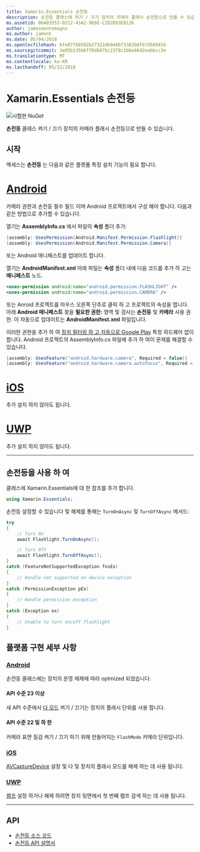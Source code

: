 ```yaml
---
title: Xamarin.Essentials 손전등
description: 손전등 클래스에 켜기 / 끄기 장치의 카메라 플래시 손전등으로 만들 수 있습니다.
ms.assetid: 06A03553-D212-43A2-9E6E-C2D2D93EB136
author: jamesmontemagno
ms.author: jamont
ms.date: 05/04/2018
ms.openlocfilehash: 0fe07f60502b27322db9486f3382b8f67d50945b
ms.sourcegitcommit: 3e05b135b6ff0d607bc2378c1b6e66d2eebbcc3e
ms.translationtype: MT
ms.contentlocale: ko-KR
ms.lasthandoff: 05/12/2018
---
```

# <a name="xamarinessentials-flashlight"></a>Xamarin.Essentials 손전등

![시험판 NuGet](~/media/shared/pre-release.png)

**손전등** 클래스 켜기 / 끄기 장치의 카메라 플래시 손전등으로 만들 수 있습니다.

## <a name="getting-started"></a>시작

액세스는 **손전등** 는 다음과 같은 플랫폼 특정 설치 기능이 필요 합니다.

# <a name="androidtabandroid"></a>[Android](#tab/android)

카메라 권한과 손전등 필수 필드 이며 Android 프로젝트에서 구성 해야 합니다. 다음과 같은 방법으로 추가할 수 있습니다.

열기는 **AssemblyInfo.cs** 에서 파일의 **속성** 폴더 추가:

```csharp
[assembly: UsesPermission(Android.Manifest.Permission.Flashlight)]
[assembly: UsesPermission(Android.Manifest.Permission.Camera)]
```

또는 Android 매니페스트를 업데이트 합니다.

열기는 **AndroidManifest.xml** 아래 파일는 **속성** 폴더 내에 다음 코드를 추가 하 고는 **매니페스트** 노드.

```xml
<uses-permission android:name="android.permission.FLASHLIGHT" />
<uses-permission android:name="android.permission.CAMERA" />
```

또는 Anroid 프로젝트를 마우스 오른쪽 단추로 클릭 하 고 프로젝트의 속성을 엽니다. 아래 **Android 매니페스트** 찾을 **필요한 권한:** 영역 및 검사는 **손전등** 및 **카메라** 사용 권한. 이 자동으로 업데이트는 **AndroidManifest.xml** 파일입니다.

이러한 권한을 추가 하 여 [장치 필터링 하 고 자동으로 Google Play](http://developer.android.com/guide/topics/manifest/uses-feature-element.html#permissions-features) 특정 하드웨어 없이 합니다. Android 프로젝트의 AssemblyInfo.cs 파일에 추가 하 여이 문제를 해결할 수 있습니다.

```csharp
[assembly: UsesFeature("android.hardware.camera", Required = false)]
[assembly: UsesFeature("android.hardware.camera.autofocus", Required = false)]
```

# <a name="iostabios"></a>[iOS](#tab/ios)

추가 설치 하지 않아도 됩니다.

# <a name="uwptabuwp"></a>[UWP](#tab/uwp)

추가 설치 하지 않아도 됩니다.

-----

## <a name="using-flashlight"></a>손전등을 사용 하 여

클래스에 Xamarin.Essentials에 대 한 참조를 추가 합니다.

```csharp
using Xamarin.Essentials;
```

손전등 설정할 수 있습니다 및 해제를 통해는 `TurnOnAsync` 및 `TurnOffAsync` 메서드:

```csharp
try
{
    // Turn On
    await Flashlight.TurnOnAsync();

    // Turn Off
    await Flashlight.TurnOffAsync();
}
catch (FeatureNotSupportedException fnsEx)
{
    // Handle not supported on device exception
}
catch (PermissionException pEx)
{
    // Handle permission exception
}
catch (Exception ex)
{
    // Unable to turn on/off flashlight
}
```

## <a name="platform-implementation-specifics"></a>플랫폼 구현 세부 사항

### <a name="androidtabandroid-specifics"></a>[Android](#tab/android-specifics)

손전등 클래스에는 장치의 운영 체제에 따라 optmized 되었습니다.

#### <a name="api-level-23-and-higher"></a>API 수준 23 이상

새 API 수준에서 [다 모드](https://developer.android.com/reference/android/hardware/camera2/CameraManager.html#setTorchMode) 켜기 / 끄기는 장치의 플래시 단위를 사용 합니다.

#### <a name="api-level-22-and-lower"></a>API 수준 22 및 하 한

카메라 표면 질감 켜기 / 끄기 하기 위해 만들어지는 `FlashMode` 카메라 단위입니다. 

### <a name="iostabios-specifics"></a>[iOS](#tab/ios-specifics)

[AVCaptureDevice](https://developer.xamarin.com/api/type/AVFoundation.AVCaptureDevice/) 설정 및 다 및 장치의 플래시 모드를 해제 하는 데 사용 됩니다.

### <a name="uwptabuwp-specifics"></a>[UWP](#tab/uwp-specifics)

[램프](https://docs.microsoft.com/en-us/uwp/api/windows.devices.lights.lamp) 설정 하거나 해제 하려면 장치 뒷면에서 첫 번째 램프 검색 하는 데 사용 됩니다.

-----

## <a name="api"></a>API

- [손전등 소스 코드](https://github.com/xamarin/Essentials/tree/master/Xamarin.Essentials/Flashlight)
- [손전등 API 설명서](xref:Xamarin.Essentials.Flashlight)
